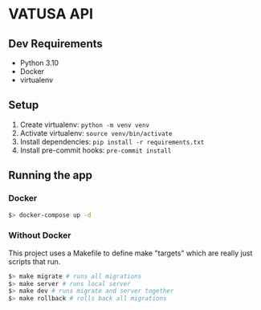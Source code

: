 # VATUSA API

## Dev Requirements

- Python 3.10
- Docker
- virtualenv

## Setup

1. Create virtualenv: `python -m venv venv`
2. Activate virtualenv: `source venv/bin/activate`
3. Install dependencies: `pip install -r requirements.txt`
4. Install pre-commit hooks: `pre-commit install`

## Running the app

### Docker

```bash
$> docker-compose up -d
```

### Without Docker

This project uses a Makefile to define make "targets" which are really just scripts that run.

```bash
$> make migrate # runs all migrations
$> make server # runs local server
$> make dev # runs migrate and server together
$> make rollback # rolls back all migrations
```
